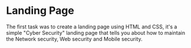# Landing Page
The first task was to create a landing page using HTML and CSS, it's a simple "Cyber Security" landing page that tells you about how to maintain the Network security, Web security and Mobile security.
